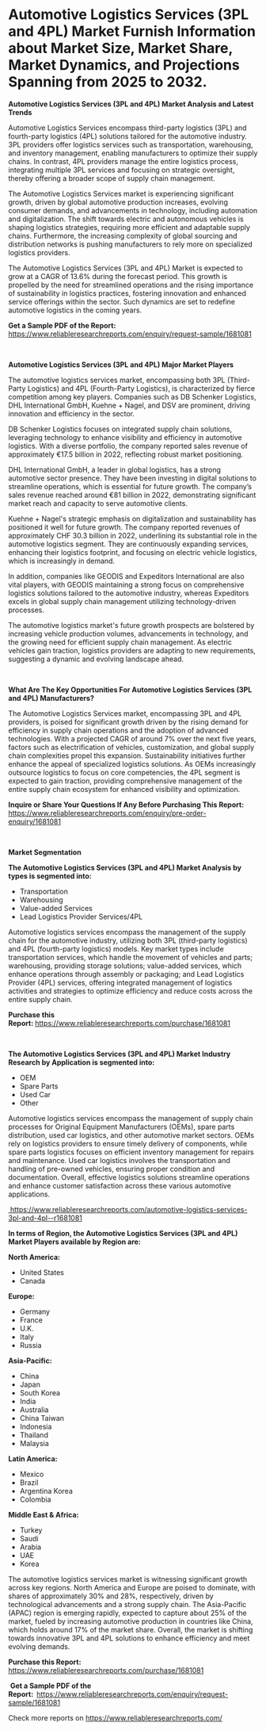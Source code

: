 <p><h1>Automotive Logistics Services (3PL and 4PL) Market Furnish Information about Market Size, Market Share, Market Dynamics, and Projections Spanning from 2025 to 2032.</h1></p><p><strong>Automotive Logistics Services (3PL and 4PL) Market Analysis and Latest Trends</strong></p>
<p><p>Automotive Logistics Services encompass third-party logistics (3PL) and fourth-party logistics (4PL) solutions tailored for the automotive industry. 3PL providers offer logistics services such as transportation, warehousing, and inventory management, enabling manufacturers to optimize their supply chains. In contrast, 4PL providers manage the entire logistics process, integrating multiple 3PL services and focusing on strategic oversight, thereby offering a broader scope of supply chain management.</p><p>The Automotive Logistics Services market is experiencing significant growth, driven by global automotive production increases, evolving consumer demands, and advancements in technology, including automation and digitalization. The shift towards electric and autonomous vehicles is shaping logistics strategies, requiring more efficient and adaptable supply chains. Furthermore, the increasing complexity of global sourcing and distribution networks is pushing manufacturers to rely more on specialized logistics providers.</p><p>The Automotive Logistics Services (3PL and 4PL) Market is expected to grow at a CAGR of 13.6% during the forecast period. This growth is propelled by the need for streamlined operations and the rising importance of sustainability in logistics practices, fostering innovation and enhanced service offerings within the sector. Such dynamics are set to redefine automotive logistics in the coming years.</p></p>
<p><strong>Get a Sample PDF of the Report:&nbsp;</strong> <a href="https://www.reliableresearchreports.com/enquiry/request-sample/1681081?utm_campaign=2224&utm_medium=2&utm_source=Github&utm_content=ia&utm_term=24032025&utm_id=automotive-logistics-services-3pl-and-4pl">https://www.reliableresearchreports.com/enquiry/request-sample/1681081</a></p>
<p>&nbsp;</p>
<p><strong>Automotive Logistics Services (3PL and 4PL) Major Market Players</strong></p>
<p><p>The automotive logistics services market, encompassing both 3PL (Third-Party Logistics) and 4PL (Fourth-Party Logistics), is characterized by fierce competition among key players. Companies such as DB Schenker Logistics, DHL International GmbH, Kuehne + Nagel, and DSV are prominent, driving innovation and efficiency in the sector.</p><p>DB Schenker Logistics focuses on integrated supply chain solutions, leveraging technology to enhance visibility and efficiency in automotive logistics. With a diverse portfolio, the company reported sales revenue of approximately €17.5 billion in 2022, reflecting robust market positioning.</p><p>DHL International GmbH, a leader in global logistics, has a strong automotive sector presence. They have been investing in digital solutions to streamline operations, which is essential for future growth. The company’s sales revenue reached around €81 billion in 2022, demonstrating significant market reach and capacity to serve automotive clients.</p><p>Kuehne + Nagel's strategic emphasis on digitalization and sustainability has positioned it well for future growth. The company reported revenues of approximately CHF 30.3 billion in 2022, underlining its substantial role in the automotive logistics segment. They are continuously expanding services, enhancing their logistics footprint, and focusing on electric vehicle logistics, which is increasingly in demand.</p><p>In addition, companies like GEODIS and Expeditors International are also vital players, with GEODIS maintaining a strong focus on comprehensive logistics solutions tailored to the automotive industry, whereas Expeditors excels in global supply chain management utilizing technology-driven processes.</p><p>The automotive logistics market's future growth prospects are bolstered by increasing vehicle production volumes, advancements in technology, and the growing need for efficient supply chain management. As electric vehicles gain traction, logistics providers are adapting to new requirements, suggesting a dynamic and evolving landscape ahead.</p></p>
<p>&nbsp;</p>
<p><strong>What Are The Key Opportunities For Automotive Logistics Services (3PL and 4PL) Manufacturers?</strong></p>
<p><p>The Automotive Logistics Services market, encompassing 3PL and 4PL providers, is poised for significant growth driven by the rising demand for efficiency in supply chain operations and the adoption of advanced technologies. With a projected CAGR of around 7% over the next five years, factors such as electrification of vehicles, customization, and global supply chain complexities propel this expansion. Sustainability initiatives further enhance the appeal of specialized logistics solutions. As OEMs increasingly outsource logistics to focus on core competencies, the 4PL segment is expected to gain traction, providing comprehensive management of the entire supply chain ecosystem for enhanced visibility and optimization.</p></p>
<p><strong>Inquire or Share Your Questions If Any Before Purchasing This Report:</strong> <a href="https://www.reliableresearchreports.com/enquiry/pre-order-enquiry/1681081?utm_campaign=2224&utm_medium=2&utm_source=Github&utm_content=ia&utm_term=24032025&utm_id=automotive-logistics-services-3pl-and-4pl">https://www.reliableresearchreports.com/enquiry/pre-order-enquiry/1681081</a></p>
<p>&nbsp;</p>
<p><strong>Market Segmentation</strong></p>
<p><strong>The Automotive Logistics Services (3PL and 4PL) Market Analysis by types is segmented into:</strong></p>
<p><ul><li>Transportation</li><li>Warehousing</li><li>Value-added Services</li><li>Lead Logistics Provider Services/4PL</li></ul></p>
<p><p>Automotive logistics services encompass the management of the supply chain for the automotive industry, utilizing both 3PL (third-party logistics) and 4PL (fourth-party logistics) models. Key market types include transportation services, which handle the movement of vehicles and parts; warehousing, providing storage solutions; value-added services, which enhance operations through assembly or packaging; and Lead Logistics Provider (4PL) services, offering integrated management of logistics activities and strategies to optimize efficiency and reduce costs across the entire supply chain.</p></p>
<p><strong>Purchase this Report:&nbsp;</strong><a href="https://www.reliableresearchreports.com/purchase/1681081?utm_campaign=2224&utm_medium=2&utm_source=Github&utm_content=ia&utm_term=24032025&utm_id=automotive-logistics-services-3pl-and-4pl">https://www.reliableresearchreports.com/purchase/1681081</a></p>
<p>&nbsp;</p>
<p><strong>The Automotive Logistics Services (3PL and 4PL) Market Industry Research by Application is segmented into:</strong></p>
<p><ul><li>OEM</li><li>Spare Parts</li><li>Used Car</li><li>Other</li></ul></p>
<p><p>Automotive logistics services encompass the management of supply chain processes for Original Equipment Manufacturers (OEMs), spare parts distribution, used car logistics, and other automotive market sectors. OEMs rely on logistics providers to ensure timely delivery of components, while spare parts logistics focuses on efficient inventory management for repairs and maintenance. Used car logistics involves the transportation and handling of pre-owned vehicles, ensuring proper condition and documentation. Overall, effective logistics solutions streamline operations and enhance customer satisfaction across these various automotive applications.</p></p>
<p><a href="https://www.reliableresearchreports.com/automotive-logistics-services-3pl-and-4pl--r1681081?utm_campaign=2224&utm_medium=2&utm_source=Github&utm_content=ia&utm_term=24032025&utm_id=automotive-logistics-services-3pl-and-4pl">&nbsp;https://www.reliableresearchreports.com/automotive-logistics-services-3pl-and-4pl--r1681081</a></p>
<p><strong>In terms of Region, the Automotive Logistics Services (3PL and 4PL) Market Players available by Region are:</strong></p>
<p>
    <p> <strong> North America: </strong>
        <ul>
            <li>United States</li>
            <li>Canada</li>
        </ul>
        </p> 
    <p> <strong> Europe: </strong>
        <ul>
            <li>Germany</li>
            <li>France</li>
            <li>U.K.</li>
            <li>Italy</li>
            <li>Russia</li>
        </ul>
        </p> 
    <p> <strong> Asia-Pacific: </strong>
        <ul>
            <li>China</li>
            <li>Japan</li>
            <li>South Korea</li>
            <li>India</li>
            <li>Australia</li>
            <li>China Taiwan</li>
            <li>Indonesia</li>
            <li>Thailand</li>
            <li>Malaysia</li>
        </ul>
        </p> 
    <p> <strong> Latin America: </strong>
        <ul>
            <li>Mexico</li>
            <li>Brazil</li>
            <li>Argentina Korea</li>
            <li>Colombia</li>
        </ul>
        </p> 
    <p> <strong> Middle East & Africa: </strong>
        <ul>
            <li>Turkey</li>
            <li>Saudi</li>
            <li>Arabia</li>
            <li>UAE</li>
            <li>Korea</li>
        </ul>
    </p>
    </p>
<p><p>The automotive logistics services market is witnessing significant growth across key regions. North America and Europe are poised to dominate, with shares of approximately 30% and 28%, respectively, driven by technological advancements and a strong supply chain. The Asia-Pacific (APAC) region is emerging rapidly, expected to capture about 25% of the market, fueled by increasing automotive production in countries like China, which holds around 17% of the market share. Overall, the market is shifting towards innovative 3PL and 4PL solutions to enhance efficiency and meet evolving demands.</p></p>
<p><strong>Purchase this Report: </strong><a href="https://www.reliableresearchreports.com/purchase/1681081?utm_campaign=2224&utm_medium=2&utm_source=Github&utm_content=ia&utm_term=24032025&utm_id=automotive-logistics-services-3pl-and-4pl">https://www.reliableresearchreports.com/purchase/1681081</a></p>
<p>&nbsp;<strong>Get a Sample PDF of the Report:&nbsp;&nbsp;</strong><a href="https://www.reliableresearchreports.com/enquiry/request-sample/1681081?utm_campaign=2224&utm_medium=2&utm_source=Github&utm_content=ia&utm_term=24032025&utm_id=automotive-logistics-services-3pl-and-4pl">https://www.reliableresearchreports.com/enquiry/request-sample/1681081</a></p>
<p><strong></strong></p>
<p>Check more reports on <a href="https://www.reliableresearchreports.com/?utm_campaign=2224&utm_medium=2&utm_source=Github&utm_content=ia&utm_term=24032025&utm_id=automotive-logistics-services-3pl-and-4pl">https://www.reliableresearchreports.com/</a></p>
